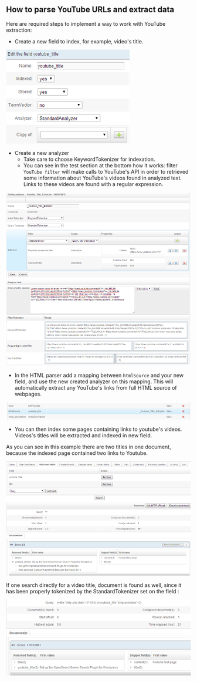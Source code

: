 ## How to parse YouTube URLs and extract data 

Here are required steps to implement a way to work with YouTube extraction:

* Create a new field to index, for example, video's title.
 
![New field](youtube1.png)
 
* Create a new analyzer
  * Take care to choose KeywordTokenizer for indexation.
  * You can see in the test section at the bottom how it works: filter `YouTube filter` will make calls to YouTube's API in order to retrieved some information about YouTube's videos found in analyzed text. Links to these videos are found with a regular expression.

![New analyzer](youtube2.png)

* In the HTML parser add a mapping between `htmlSource` and your new field, and use the new created analyzer on this mapping. This will automatically extract any YouTube's links from full HTML source of webpages.

![HTML parser](youtube3.png)
 
* You can then index some pages containing links to youtube's videos. Videos's titles will be extracted and indexed in new field.


As you can see in this example there are two titles in one document, because the indexed page contained two links to Youtube.
 
![Documents](youtube4.png)

If one search directly for a video title, document is found as well, since it has been properly tokenized by the StandardTokenizer set on the field :

![Search in video's title](youtube5.png)